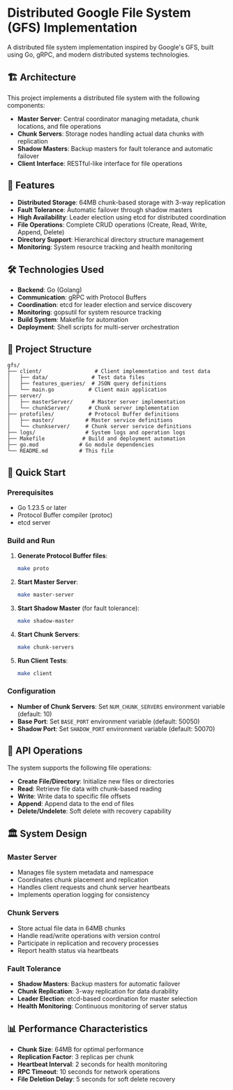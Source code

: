 # Distributed Google File System (GFS) Implementation

A distributed file system implementation inspired by Google's GFS, built using Go, gRPC, and modern distributed systems technologies.

## 🏗️ Architecture

This project implements a distributed file system with the following components:

- **Master Server**: Central coordinator managing metadata, chunk locations, and file operations
- **Chunk Servers**: Storage nodes handling actual data chunks with replication
- **Shadow Masters**: Backup masters for fault tolerance and automatic failover
- **Client Interface**: RESTful-like interface for file operations

## 🚀 Features

- **Distributed Storage**: 64MB chunk-based storage with 3-way replication
- **Fault Tolerance**: Automatic failover through shadow masters
- **High Availability**: Leader election using etcd for distributed coordination
- **File Operations**: Complete CRUD operations (Create, Read, Write, Append, Delete)
- **Directory Support**: Hierarchical directory structure management
- **Monitoring**: System resource tracking and health monitoring

## 🛠️ Technologies Used

- **Backend**: Go (Golang)
- **Communication**: gRPC with Protocol Buffers
- **Coordination**: etcd for leader election and service discovery
- **Monitoring**: gopsutil for system resource tracking
- **Build System**: Makefile for automation
- **Deployment**: Shell scripts for multi-server orchestration

## 📁 Project Structure

```
gfs/
├── client/                 # Client implementation and test data
│   ├── data/              # Test data files
│   ├── features_queries/  # JSON query definitions
│   └── main.go           # Client main application
├── server/
│   ├── masterServer/      # Master server implementation
│   └── chunkServer/      # Chunk server implementation
├── protofiles/           # Protocol Buffer definitions
│   ├── master/          # Master service definitions
│   └── chunkserver/     # Chunk server service definitions
├── logs/                # System logs and operation logs
├── Makefile            # Build and deployment automation
├── go.mod             # Go module dependencies
└── README.md          # This file
```

## 🚀 Quick Start

### Prerequisites

- Go 1.23.5 or later
- Protocol Buffer compiler (protoc)
- etcd server

### Build and Run

1. **Generate Protocol Buffer files**:
   ```bash
   make proto
   ```

2. **Start Master Server**:
   ```bash
   make master-server
   ```

3. **Start Shadow Master** (for fault tolerance):
   ```bash
   make shadow-master
   ```

4. **Start Chunk Servers**:
   ```bash
   make chunk-servers
   ```

5. **Run Client Tests**:
   ```bash
   make client
   ```

### Configuration

- **Number of Chunk Servers**: Set `NUM_CHUNK_SERVERS` environment variable (default: 10)
- **Base Port**: Set `BASE_PORT` environment variable (default: 50050)
- **Shadow Port**: Set `SHADOW_PORT` environment variable (default: 50070)

## 🔧 API Operations

The system supports the following file operations:

- **Create File/Directory**: Initialize new files or directories
- **Read**: Retrieve file data with chunk-based reading
- **Write**: Write data to specific file offsets
- **Append**: Append data to the end of files
- **Delete/Undelete**: Soft delete with recovery capability

## 🏛️ System Design

### Master Server
- Manages file system metadata and namespace
- Coordinates chunk placement and replication
- Handles client requests and chunk server heartbeats
- Implements operation logging for consistency

### Chunk Servers
- Store actual file data in 64MB chunks
- Handle read/write operations with version control
- Participate in replication and recovery processes
- Report health status via heartbeats

### Fault Tolerance
- **Shadow Masters**: Backup masters for automatic failover
- **Chunk Replication**: 3-way replication for data durability
- **Leader Election**: etcd-based coordination for master selection
- **Health Monitoring**: Continuous monitoring of server status

## 📊 Performance Characteristics

- **Chunk Size**: 64MB for optimal performance
- **Replication Factor**: 3 replicas per chunk
- **Heartbeat Interval**: 2 seconds for health monitoring
- **RPC Timeout**: 10 seconds for network operations
- **File Deletion Delay**: 5 seconds for soft delete recovery
